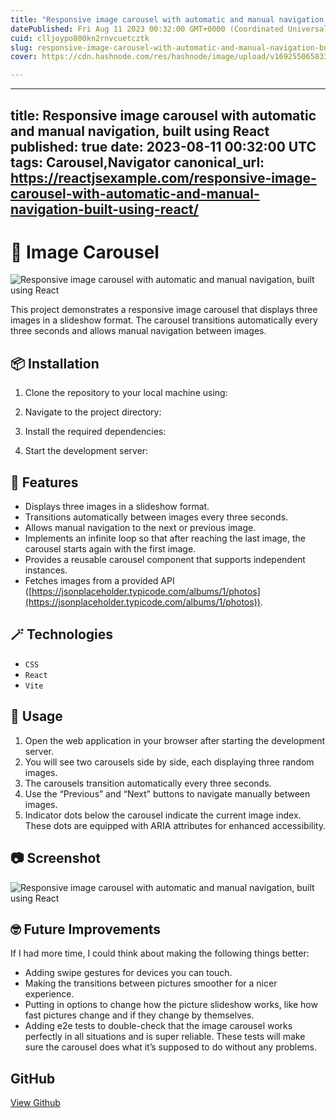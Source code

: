 ```yaml
---
title: "Responsive image carousel with automatic and manual navigation, built using React"
datePublished: Fri Aug 11 2023 00:32:00 GMT+0000 (Coordinated Universal Time)
cuid: clljoypo800kn2rnvcuetcztk
slug: responsive-image-carousel-with-automatic-and-manual-navigation-built-using-react-1
cover: https://cdn.hashnode.com/res/hashnode/image/upload/v1692550658338/9d7a1f11-0150-47f4-9f72-922b47fd8864.jpeg

---
```


---
title: Responsive image carousel with automatic and manual navigation, built using React
published: true
date: 2023-08-11 00:32:00 UTC
tags: Carousel,Navigator
canonical_url: https://reactjsexample.com/responsive-image-carousel-with-automatic-and-manual-navigation-built-using-react/
---

# 🎠 Image Carousel
 ![Responsive image carousel with automatic and manual navigation, built using React](https://cdn.hashnode.com/res/hashnode/image/upload/v1692550658338/9d7a1f11-0150-47f4-9f72-922b47fd8864.jpeg)

This project demonstrates a responsive image carousel that displays three images in a slideshow format. The carousel transitions automatically every three seconds and allows manual navigation between images.

## 📦 Installation

1. Clone the repository to your local machine using:

2. Navigate to the project directory:

3. Install the required dependencies:

4. Start the development server:

## 🚀 Features

- Displays three images in a slideshow format.
- Transitions automatically between images every three seconds.
- Allows manual navigation to the next or previous image.
- Implements an infinite loop so that after reaching the last image, the carousel starts again with the first image.
- Provides a reusable carousel component that supports independent instances.
- Fetches images from a provided API ([https://jsonplaceholder.typicode.com/albums/1/photos](https://jsonplaceholder.typicode.com/albums/1/photos)).

## 🪄 Technologies

- `CSS`
- `React`
- `Vite`

## 🐊 Usage

1. Open the web application in your browser after starting the development server.
2. You will see two carousels side by side, each displaying three random images.
3. The carousels transition automatically every three seconds.
4. Use the “Previous” and “Next” buttons to navigate manually between images.
5. Indicator dots below the carousel indicate the current image index. These dots are equipped with ARIA attributes for enhanced accessibility.

## 📷 Screenshot

![Responsive image carousel with automatic and manual navigation, built using React](https://github.com/mirayatech/image-carousel-test/raw/main/public/demo.png)

## 🤓 Future Improvements

If I had more time, I could think about making the following things better:

- Adding swipe gestures for devices you can touch.
- Making the transitions between pictures smoother for a nicer experience.
- Putting in options to change how the picture slideshow works, like how fast pictures change and if they change by themselves.
- Adding e2e tests to double-check that the image carousel works perfectly in all situations and is super reliable. These tests will make sure the carousel does what it’s supposed to do without any problems.

## GitHub

[View Github](https://github.com/mirayatech/image-carousel-test?ref=reactjsexample.com)